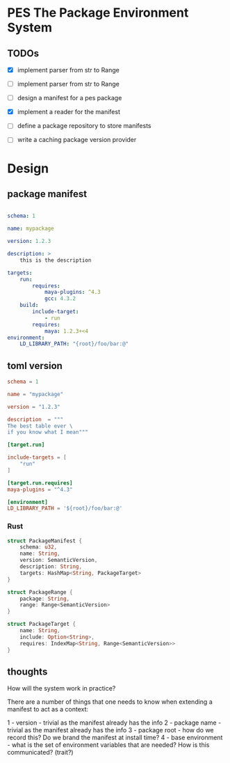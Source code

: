 # PES The Package Environment System

## TODOs
- [x] implement parser from str to  Range<SemanticVersion>
- [ ] implement parser from str to  Range<Number>
- [ ] design a manifest for a pes package
- [x] implement a reader for the manifest 
- [ ] define a package repository to store manifests 
- [ ] write a caching package version provider 


# Design

## package manifest
```yaml

schema: 1

name: mypackage

version: 1.2.3

description: >
    this is the description

targets:
    run:
        requires:
            maya-plugins: ^4.3
            gcc: 4.3.2
    build:
        include-target:
            - run
        requires:
            maya: 1.2.3+<4
environment:
    LD_LIBRARY_PATH: "{root}/foo/bar:@"

```

## toml version

```toml
schema = 1

name = "mypackage"

version = "1.2.3"

description  = """
The best table ever \
if you know what I mean"""

[target.run]

include-targets = [
    "run"
]

[target.run.requires]
maya-plugins = "^4.3"

[environment]
LD_LIBRARY_PATH = '${root}/foo/bar:@'

```

### Rust
```rust
struct PackageManifest {
    schema: u32,
    name: String,
    version: SemanticVersion,
    description: String,
    targets: HashMap<String, PackageTarget>
}

struct PackageRange {
    package: String,
    range: Range<SemanticVersion>
}

struct PackageTarget {
    name: String,
    include: Option<String>,
    requires: IndexMap<String, Range<SemanticVersion>>
}
```

## thoughts

How will the system work in practice?

There are a number of things that one needs to know when extending a manifest to act as a context:

1 - version - trivial as the manifest already has the info
2 - package name - trivial as the manifest already has the info
3 - package root - how do we record this? Do we brand the manifest at install time?
4 - base environment - what is the set of environment variables that are needed? How is this communicated? (trait?)